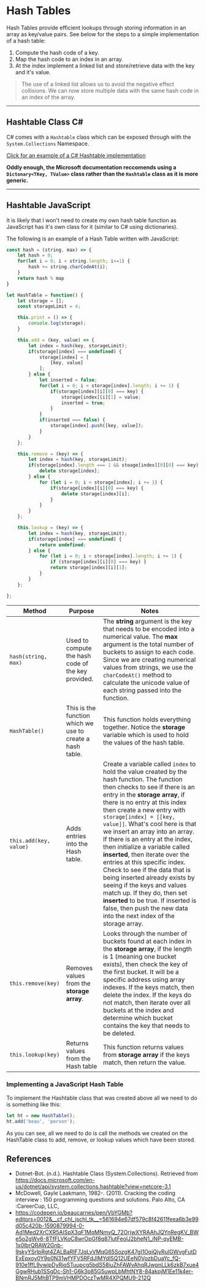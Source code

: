 # Hash Tables

Hash Tables provide efficient lookups through storing information in an array as key/value pairs. See below for the steps to a simple implementation of a hash table:

1. Compute the hash code of a key.
2. Map the hash code to an index in an array.
3. At the index implement a linked list and store/retrieve data with the key and it's value.

> The use of a linked list allows us to avoid the negative effect collisions. We can now store multiple data with the same hash code in an index of the array.

___

## Hashtable Class C#

C# comes with a `Hashtable` class which can be exposed through with the `System.Collections` Namespace.

[Click for an example of a C# Hashtable implementation](./examples/c#_hashtable.md)

**Oddly enough, the Microsoft documentation reccomends using a `Dictonary<TKey, TValue>` class rather than the `Hashtable` class as it is more generic.**

___

## Hashtable JavaScript

It is likely that I won't need to create my own hash table function as JavaScript has it's own class for it (similar to C# using dictionaries).

The following is an example of a Hash Table written with JavaScript:

```JavaScript
const hash = (string, max) => {
	let hash = 0;
	for(let i = 0; i < string.length; i+=1) {
		hash += string.charCodeAt(i);
	}
	return hash % map
}

let HashTable = function() {
	let storage = [];
	const storageLimit = 4;

	this.print = () => {
		console.log(storage);
	}

	this.add = (key, value) => {
		let index = hash(key, storageLimit);
		if(storage[index] === undefined) {
			storage[index] = [
				[key, value]
			];
		} else {
			let inserted = false;
			for(let i = 0; i < storage[index].length; i += 1) {
				if(storage[index][i][0] === key) {
					storage[index][i][1] = value;
					inserted = true;
				}
			}
			if(inserted === false) {
				storage[index].push([key, value]);
			}
		}
	};

	this.remove = (key) => {
		let index = hash(key, storageLimit);
		if(storage[index].length === 1 && stoage[index][0][0] === key) {
			delete storage[index];
		} else {
			for (let i = 0; i < storage[index]; i += 1) {
				if(storage[index][i][0] === key) {
					delete storage[index][i];
				}
			}
		}
 	};

	this.lookup = (key) => {
		let index = hash(key, storageLimit);
		if(storage[index] === undefined) {
			return undefined;
		} else {
			for (let i = 0; i < storage[index].length; i += 1) {
				if (storage[index][i][0] === key) }
				return storage[index][i][1];
			}
		}
	};

};

```

| Method | Purpose | Notes |
|---|---|---|
| `hash(string, max)` | Used to compute the hash code of the key provided. | The **string** argument is the key that needs to be encoded into a numerical value. The **max** argument is the total number of buckets to assign to each code. Since we are creating numerical values from strings, we use the `charCodeAt()` method to calculate the unicode value of each string passed into the function. |
| `HashTable()` | This is the function which we use to create a hash table. |  This function holds everything together. Notice the **storage** variable which is used to hold the values of the hash table. |
| `this.add(key, value)` | Adds entries into the Hash table. | Create a variable called `index` to hold the value created by the hash function. The function then checks to see if there is an entry in the **storage array**, if there is no entry at this index then create a new entry with `storage[index] = [[key, value]]`. What's cool here is that we insert an array into an array. If there is an entry at the index, then  initialize a variable called **inserted**, then iterate over the entries at this specific index. Check to see if the data that is being inserted already exists by seeing if the keys and values match up. If they do, then set **inserted** to be true.  If inserted is false, then push the new data into the next index of the storage array.|
| `this.remove(key)` | Removes values from the **storage array**. | Looks through the number of buckets found at each index in the **storage array**, if the length is 1 (meaning one bucket exists), then check the key of the first bucket. It will be a specific address using array indexes. If the keys match, then delete the index. If the keys do not match, then iterate over all buckets at the index and determine which bucket contains the key that needs to be deleted.|
| `this.lookup(key)` | Returns values from the Hash table | This function returns values from **storage array** if the keys match, then return the value. |

### Implementing a JavaScript Hash Table

To implement the Hashtable class that was created above all we need to do is something like this:

```JavaScript
let ht = new HashTable();
ht.add('beau', 'person');
```

As you can see, all we need to do is call the methods we created on the HashTable class to add, remove, or lookup values which have been stored.

## References

- Dotnet-Bot. (n.d.). Hashtable Class (System.Collections). Retrieved from https://docs.microsoft.com/en-us/dotnet/api/system.collections.hashtable?view=netcore-3.1
- McDowell, Gayle Laakmann, 1982-. (2011). Cracking the coding interview : 150 programming questions and solutions. Palo Alto, CA :CareerCup, LLC,
- https://codepen.io/beaucarnes/pen/VbYGMb?editors=0012&__cf_chl_jschl_tk__=561694e67df579c8f42611feea6b3e99d05c420b-1590879994-0-Ad1Med2XrCXR5AISpX3qF1MqMNmvQ_72OrjwXYRAAhJQYnRegKV_BWe5o2gWv6-8TfFLVKoC8wrOpGf8q87lutFeolJ2bheN1_iNP-qyEMB-1x0lbrQRAW2Gnb-9skyYSrlpRgt4ZALBaRIF7JqLvVMqG65SozgK47gI1OqiQjyRuIGWvgFutDExEpxoy0Y9p0N31wfYFV5RFdJIMYdlSQ12UEeN0VozbDuaYc_fQ-910e1ffL9vwipDyRiqSTuupcg5bdS58iuZhFAWvAhqRJwpnLLk6zkB7xue4GgwRHub1SSgDc-Sh1-G6k3p85G5uwpLbMhtNY8-84akpjM1Ee11k4er-BNmRJ5MhBTP9mVHMPDOczTwMR4XPQMU9-212Q